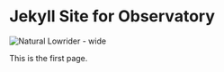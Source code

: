 # Jekyll Site for Observatory
![Natural Lowrider - wide](https://github.com/AstroHuster/astrohuster.github.io/assets/130802172/29d7996a-2de3-4931-991f-a414270b3ea1)

This is the first page.

